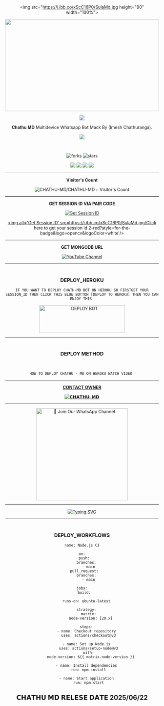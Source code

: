 <div align="center">

 <p align="center">
<a href="https://git.io/typing-svg"><https://i.ibb.co/xScC16P0/SulaMd.jpg" /></a>


 <img src="https://i.ibb.co/xScC16P0/SulaMd.jpg height="90" width="100%">
 <br>
 
<img src="https://i.ibb.co/xScC16P0/SulaMd.jpg" height="300" width="100%">

<br>

<a><img src='https://i.ibb.co/xScC16P0/SulaMd.jpg'/></a>

𝐂𝐡𝐚𝐭𝐡𝐮 𝐌𝐃 Multidevice Whatsapp Bot Mack By (Imesh Chathuranga).

<a><img src='https://i.ibb.co/xScC16P0/SulaMd.jpg'/></a>

<br>

![forks](https://i.ibb.co/xScC16P0/SulaMd.jpg)            ![stars](https://i.ibb.co/xScC16P0/SulaMd.jpg)

<p align="center">
  <a href="https://github.com/CHATHU-MD/CHATHU-MD">
    <img src="https://i.ibb.co/xScC16P0/SulaMd.jpg">

  </a>
  <a href="https://github.com/CHATHU-MD/CHATHU-MD">
    <img src="https://i.ibb.co/xScC16P0/SulaMd.jpg">

  </a>
  <a href="https://github.com/CHATHU-MD/CHATHU-MD">
    <img src="https://i.ibb.co/xScC16P0/SulaMd.jpg">

  </a>
  <a href="https://github.com/CHATHU-MD/CHATHU-MD">
    <img src="https://i.ibb.co/xScC16P0/SulaMd.jpg">

  </a>
  </p>
 <hr>
 
 <b>Visitor's Count</b>
 
<p align="center"><img src="https://i.ibb.co/xScC16P0/SulaMd.jpg" alt="CHATHU-MD/CHATHU-MD :: Visitor's Count" old_src="https://profile-counter.glitch.me/{CHATHU-MD}/count.svg" /></p>
 
<hr>

<b>GET SESSION ID VIA PAIR CODE </b>

<a href='https://chathu-md-j3jq.onrender.com' target="_blank"><img alt='Get Session ID' src='https://i.ibb.co/xScC16P0/SulaMd.jpg/Click here to get your session id 1-blue?style=for-the-badge&logo=opencv&logoColor=white'/></a>

<a href='https://Chathu-Md web-69ef41909ab5.herokuapp.com/' target="_blank"><img alt='Get Session ID' src=https://i.ibb.co/xScC16P0/SulaMd.jpg/Click here to get your session id 2-red?style=for-the-badge&logo=opencv&logoColor=white'/></a>

<hr>

<b>GET MONGODB URL</b>
    
<a href="--" target="_blank">
    <img src="https://i.ibb.co/xScC16P0/SulaMd.jpg" alt="YouTube Channel"></a>
 
<hr>

### <br>   DEPLOY_HEROKU 

`IF YOU WANT TO DEPLOY CHATH-MD BOT ON HEROKU SO FIRSTGET YOUR SESSION_ID THEN CLICK THIS BLUE BUTTON [DEPLOY TO HEROKU] THEN YOU CAN ENJOY THIS `

 
<a href="https://dashboard.heroku.com/new-app?template=https://github.com/CHATHU-MD/SCHATHU-MD" target="blank"><img align="center" src="https://ibb.co/LXgJvqSZ" alt="DEPLOY BOT" height="90" width="280" /></a>

<hr>

### <br>  DEPLOY METHOD 

<br>

` HOW TO DEPLOY CHATHU - MD ON HEROKU WATCH VIDEO  `

<p align="center">
   <a href="Enter You Yt URl"
    </a>
</p>

<hr>

<b>CONTACT OWNER</b>

[![𝗖𝗛𝗔𝗧𝗛𝗨-𝗠𝗗](https://i.ibb.co/xScC16P0/SulaMd.jpg)](https://wa.me/+94750893377)

<hr>

<a href="https://whatsapp.com/channel/0029VbAhEfaKLaHnxYcTvb3l"><img src="https://i.ibb.co/xScC16P0/SulaMd.jpg" alt="📎 Join Our WhatsApp Channel" width="300"></a>

<hr>

 </p>
    <p align="center">
<a href="https://git.io/typing-svg"><img src="https://readme-typing-svg.demolab.com?font=EB+Garamond&weight=800&size=28&duration=4000&pause=1000&random=false&width=435&lines=𝐖𝐄𝐋𝐂𝐎𝐌𝐄+𝐓𝐎+𝗖𝗛𝗔𝗧𝗛𝗨+𝗠𝗗++𝐁𝐎𝐓" alt="Typing SVG" /></a>

<hr>

### <br>   DEPLOY_WORKFLOWS 
```
name: Node.js CI

on:
  push:
    branches:
      - main
  pull_request:
    branches:
      - main

jobs:
  build:

    runs-on: ubuntu-latest

    strategy:
      matrix:
        node-version: [20.x]

    steps:
    - name: Checkout repository
      uses: actions/checkout@v3

    - name: Set up Node.js
      uses: actions/setup-node@v3
      with:
        node-version: ${{ matrix.node-version }}

    - name: Install dependencies
      run: npm install

    - name: Start application
      run: npm start
```

## 𝗖𝗛𝗔𝗧𝗛𝗨 𝗠𝗗 𝗥𝗘𝗟𝗘𝗦𝗘 𝗗𝗔𝗧𝗘 2025/06/22
